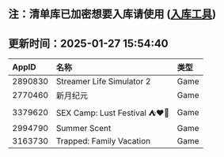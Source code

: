 ## 注：清单库已加密想要入库请使用 ([入库工具](https://github.com/BlankTMing/ManifestAutoUpdate/releases))

## 更新时间：2025-01-27 15:54:40
| AppID | 名称 | 类型  |
| :-------------------- | :----------------------------- | :----------- |
| 2890830 | Streamer Life Simulator 2| Game |
| 2770460 | 新月纪元| Game |
| 3379620 | SEX Camp: Lust Festival ⛺️❤️‍🔥| Game |
| 2994790 | Summer Scent| Game |
| 3163730 | Trapped: Family Vacation| Game |
